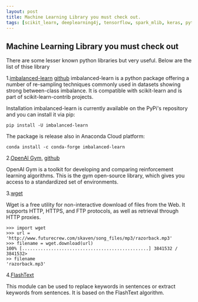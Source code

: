 ```yaml
---
layout: post
title: Machine Learning Library you must check out.
tags: [scikit_learn, deeplearning4j, tensorflow, spark_mlib, keras, pytorch, caffe, xgboost, allennlp, pandas, numpy]
---
```


## Machine Learning Library you must check out

There are some lesser known python libraries but very useful. Below are the list of thise library

1.[imbalanced-learn](http://imbalanced-learn.org/en/stable/)
[github](https://github.com/scikit-learn-contrib/imbalanced-learn)
imbalanced-learn is a python package offering a number of re-sampling techniques commonly used in datasets showing strong between-class imbalance. 
It is compatible with scikit-learn and is part of scikit-learn-contrib projects.

Installation
imbalanced-learn is currently available on the PyPi's repository and you can install it via pip:
```
pip install -U imbalanced-learn
```
The package is release also in Anaconda Cloud platform:
```
conda install -c conda-forge imbalanced-learn
```
2.[OpenAI Gym](https://gym.openai.com/), [github](https://github.com/openai/gym)

OpenAI Gym is a toolkit for developing and comparing reinforcement learning algorithms. This is the gym open-source library, which gives you access to a standardized set of environments.

3.[wget](https://pypi.org/project/wget/)

Wget is a free utility for non-interactive download of files from the Web. It supports HTTP, HTTPS, and FTP protocols, as well as retrieval through HTTP proxies.

```
>>> import wget
>>> url = 'http://www.futurecrew.com/skaven/song_files/mp3/razorback.mp3'
>>> filename = wget.download(url)
100% [................................................] 3841532 / 3841532>
>> filename
'razorback.mp3'
```

4.[FlashText](https://github.com/vi3k6i5/flashtext)

This module can be used to replace keywords in sentences or extract keywords from sentences. It is based on the FlashText algorithm.
